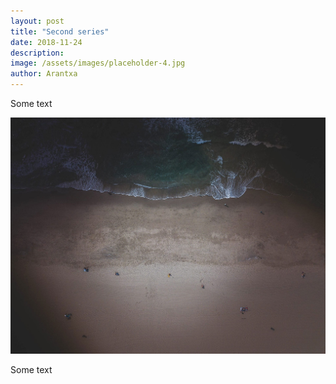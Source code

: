 ```yaml
---
layout: post
title: "Second series"
date: 2018-11-24
description: 
image: /assets/images/placeholder-4.jpg
author: Arantxa
---
```


Some text

![Placeholder](/assets/images/placeholder-2.jpg)

Some text
